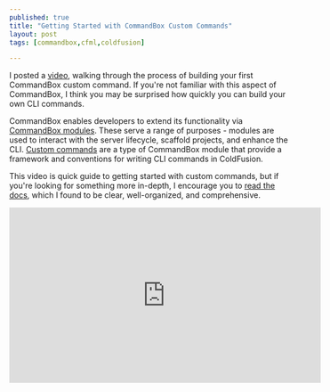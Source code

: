 ```yaml
---
published: true
title: "Getting Started with CommandBox Custom Commands"
layout: post
tags: [commandbox,cfml,coldfusion]

---
```


I posted a [video](https://www.youtube.com/watch?v=bGfA9SMbqDU), walking through the process of building your first CommandBox custom command. If you're not familiar with this aspect of CommandBox, I think you may be surprised how quickly you can build your own CLI commands.
<!--more-->

CommandBox enables developers to extend its functionality via [CommandBox modules](https://forgebox.io/type/commandbox-modules). These serve a range of purposes - modules are used to interact with the server lifecycle, scaffold projects, and enhance the CLI. [Custom commands](https://commandbox.ortusbooks.com/developing-for-commandbox/commands) are a type of CommandBox module that provide a framework and conventions for writing CLI commands in ColdFusion.

This video is quick guide to getting started with custom commands, but if you're looking for something more in-depth, I encourage you to [read the docs](https://commandbox.ortusbooks.com/developing-for-commandbox/commands), which I found to be clear, well-organized, and comprehensive.

<div class='embed-container'>
  <iframe width="560" height="315" src="https://www.youtube-nocookie.com/embed/bGfA9SMbqDU" frameborder="0" allow="accelerometer; autoplay; encrypted-media; gyroscope; picture-in-picture" allowfullscreen></iframe>
</div>
